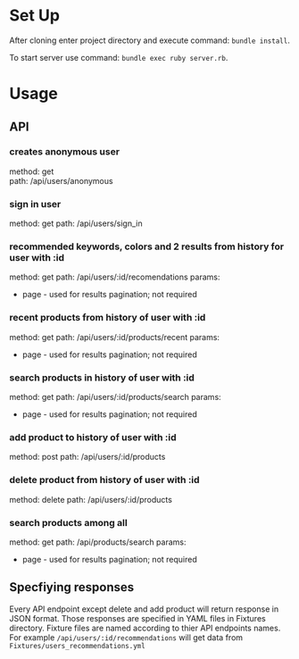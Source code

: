 Set Up
======

After cloning enter project directory and execute command: `bundle install`.

To start server use command: `bundle exec ruby server.rb`.

Usage
=====

API
---
### creates anonymous user
method: get  
path: /api/users/anonymous  

### sign in user
method: get 
path: /api/users/sign_in

### recommended keywords, colors and 2 results from history for user with :id
method: get 
path: /api/users/:id/recomendations
params:
  - page - used for results pagination; not required

### recent products from history of user with :id
method: get 
path: /api/users/:id/products/recent
params:
  - page - used for results pagination; not required

### search products in history of user with :id
method: get 
path: /api/users/:id/products/search
params:
  - page - used for results pagination; not required

### add product to history of user with :id
method: post 
path: /api/users/:id/products

### delete product from history of user with :id
method: delete 
path: /api/users/:id/products

### search products among all
method: get 
path: /api/products/search
params:
  - page - used for results pagination; not required

Specfiying responses
-------------------

Every API endpoint except delete and add product will return response in JSON format.
Those responses are specified in YAML files in Fixtures directory. Fixture files are named according to thier API endpoints names. For example `/api/users/:id/recommendations` will get data from `Fixtures/users_recommendations.yml`

